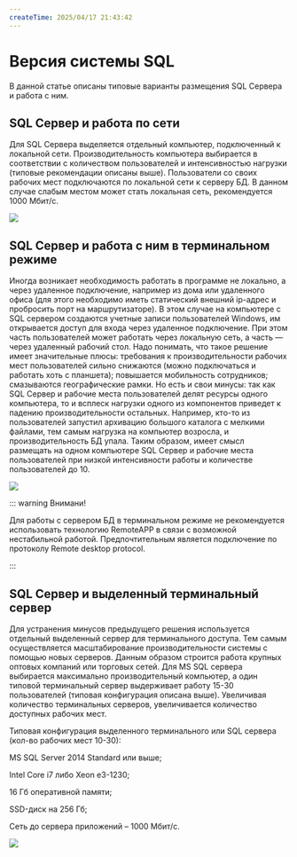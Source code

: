 ```yaml
---
createTime: 2025/04/17 21:43:42
---
```

# Версия системы SQL

В данной статье описаны типовые варианты размещения SQL Сервера и работа с ним.

## SQL Сервер и работа по сети

Для SQL Сервера выделяется отдельный компьютер, подключенный к локальной сети. Производительность компьютера выбирается в соответствии с количеством пользователей и интенсивностью нагрузки (типовые рекомендации описаны выше). Пользователи со своих рабочих мест подключаются по локальной сети к серверу БД. В данном случае слабым местом может стать локальная сеть, рекомендуется 1000 Мбит/с.

![](../../assets/guide/Aspose.Words.6f13226c-9016-4dda-be57-653ed66d987a.004.png)

## SQL Сервер и работа с ним в терминальном режиме

Иногда возникает необходимость работать в программе не локально, а через удаленное подключение, например из дома или удаленного офиса (для этого необходимо иметь статический внешний ip-адрес и пробросить порт на маршрутизаторе). В этом случае на компьютере с SQL сервером  создаются учетные записи пользователей Windows, им открывается доступ для входа через удаленное подключение. При этом часть пользователей может работать через локальную сеть, а часть — через удаленный рабочий стол. Надо понимать, что такое решение имеет значительные плюсы: требования к производительности рабочих мест пользователей сильно снижаются (можно подключаться и работать хоть с планшета); повышается мобильность сотрудников; смазываются географические рамки. Но есть и свои минусы: так как SQL Сервер и рабочие места пользователей делят ресурсы одного компьютера, то и всплеск нагрузки одного из компонентов приведет к падению производительности остальных. Например, кто-то из пользователей запустил архивацию большого каталога с мелкими файлами, тем самым нагрузка на компьютер возросла, и производительность БД упала. Таким образом, имеет смысл размещать на одном компьютере SQL Сервер и рабочие места пользователей при низкой интенсивности работы и количестве пользователей до 10.

![](../../assets/guide/Aspose.Words.6f13226c-9016-4dda-be57-653ed66d987a.005.png)

::: warning Внимани!

Для работы с сервером БД в терминальном режиме не рекомендуется использовать технологию RemoteAPP в связи с возможной нестабильной работой. Предпочтительным является подключение по протоколу Remote desktop protocol.

:::

## SQL Сервер и выделенный терминальный сервер

Для устранения минусов предыдущего решения используется отдельный выделенный сервер для терминального доступа. Тем самым осуществляется масштабирование производительности системы с помощью новых серверов. Данным образом строится работа крупных оптовых компаний или торговых сетей. Для MS SQL сервера выбирается максимально производительный компьютер, а один типовой терминальный сервер выдерживает работу 15-30 пользователей (типовая конфигурация описана выше). Увеличивая количество терминальных серверов, увеличивается количество доступных рабочих мест.

Типовая конфигурация выделенного терминального или SQL сервера (кол-во рабочих мест 10-30):

MS SQL Server 2014 Standard или выше;

Intel Core i7 либо Xeon e3-1230;

16 Гб оперативной памяти;

SSD-диск на 256 Гб;

Сеть до сервера приложений – 1000 Мбит/с.

![](../../assets/guide/Aspose.Words.6f13226c-9016-4dda-be57-653ed66d987a.006.png)
